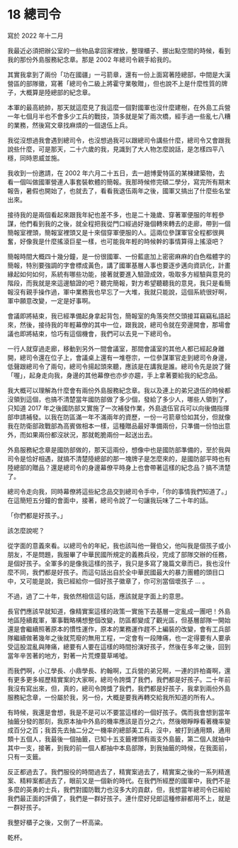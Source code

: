 # 18 總司令

寫於 2022 年十二月

我最近必須把辦公室的一些物品拿回家裡放，整理櫃子、挪出點空間的時候，看到我的那份外島服務紀念章。那是 2002 年總司令親手給我的。

其實我拿到了兩份「功在國疆」一弓箭章，還有一份上面寫著陸總部，中間是大漢營區的部隊徽，寫著「總司令二級上將霍守業敬贈」，但也說不上是什麼性質的牌子，大概算是陸總部的紀念章。

本軍的最高統帥，那天就這麼見了我這麼一個對國軍也沒什麼建樹，在外島工兵營一年七個月半也不會多少工兵的戰技，頂多就是架了兩次橋，經手過一些亂七八糟的業務，然後寫文章找麻煩的一個退伍上兵。

我從沒想過我會遇到總司令，也沒想過我可以跟總司令講些什麼，總司令又會跟我說些什麼，可是那天，二十六歲的我，見識到了大人物怎麼說話，是怎樣四平八穩，同時恩威並施。

我收到一份邀請，在 2002 年六月二十五日，去一趟博愛特區的某棟建築物，去看一個叫做國軍營連人事套裝軟體的簡報。我那時候修完碩二學分，寫完所有期末報告，暑假也開始了，也就去了，看看我退伍兩年之後，國軍又搞出了什麼些名堂出來。

接待我的是兩個看起來跟我年紀也差不多，也是二十幾歲、穿著軍便服的年輕參謀，他們看到我的之後，就全程把我從門口經過好幾個轉來轉去的走廊，帶到一個簡報室裡頭，簡報室裡頭又是十來個穿軍便服的人。這兩位參謀軍官全程都很興奮，好像我是什麼搖滾巨星一樣，也可能我年輕的時候幹的事情算得上搖滾吧？

簡報時間大概四十幾分鐘，是一份很國軍、一份藍底加上密密麻麻的白色楷體字的簡報，特別要強調的字會標成黃色，講了國軍基層人事也要逐步邁向資訊化，計畫緣起如何如何，系統有哪些功能，接著就要進入驗證成效，吸取多方經驗與意見的階段，而我就是來這邊驗證的吧？聽完簡報，對方希望聽聽我的意見，我只是看簡報沒有親手操作過，軍中業務我也早忘了一大堆，我就只能說，這個系統很好啊，軍中願意改變，一定是好事啊。

會議即將結束，我已經準備起身拿起背包，簡報室的角落突然交頭接耳竊竊私語起來，然後，接待我的年輕幕僚的其中一位，跟我說，總司令就在旁邊開會，那場會議也即將結束，恰巧有這個機會，我們可以去見一下總司令。

一行人就穿過走廊，移動到另外一間會議室，那間會議室的其他人都已經起身離開，總司令還在位子上，會議桌上還有一堆卷宗，一位參謀軍官走到總司令身邊，低聲跟總司令了兩句，總司令揚起頭來聽，應該是在講我是誰。總司令先是說了聲「喔」，起身走向我，身邊的其他幕僚也亦步亦趨，手上拿著要給我的紀念品。

我大概可以理解為什麼會有兩份外島服務紀念章。我以及連上的弟兄退伍的時候都沒領到這個，也搞不清楚當年國防部做了多少個，發給了多少人，哪些人領到了，只知道 2017 年之後國防部又實施了一次補發作業，外島退伍官兵可以向後備指揮部申請補發。以我在防區滿一年不滿兩年的資歷，一份一弓箭章恰如其分，但就像我在防衛部政戰部為高賓做相本一樣，這種贈品最好準備兩份，只準備一份怕出意外，而如果兩份都沒狀況，那就乾脆兩份一起送出去。

外島服務紀念章是國防部做的，那天這兩份，想像中也是國防部準備的，至於我與司令是恰好相遇，就搞不清楚陸總部的那一塊牌子是怎麼來的，是國防部平時也有陸總部的贈品？還是總司令的身邊幕僚平時身上也會帶著這樣的紀念品？搞不清楚了。

總司令走向我，同時幕僚將這些紀念品交到總司令手中，「你的事情我們知道了。」在這簡短五分鐘的會面中，接著，總司令說了一句讓我玩味了二十年的話。

「你們都是好孩子。」

該怎麼說呢？

從字面的意義來看。以總司令的年紀，我也該叫他一聲伯父，他叫我是個孩子或小朋友，不是問題，我服畢了中華民國所規定的義務兵役，完成了部隊交辦的任務，是個好孩子。全軍多的是像我這樣的孩子，我只是多寫了幾篇文章而已，我也沒什麼不同，我們都是好孩子。而這句話出自於全中華民國最大的暴力團體的頭目口中，又可能是說，我已經給你一個好孩子徽章了，你可別當個壞孩子 … 。

不過，過了二十年，我依然相信這句話，應該就是字面上的意思。

長官們應該早就知道，像精實案這樣的政策一實施下去基層一定亂成一團吧！外島地區陸續裁軍，軍事戰略構想整個改變，防區都變成了觀光區，但基層部隊一開始還是會繼續照著原本的慣性運作，原本的業務運作趕不上編裝的改變，會有工兵部隊繼續做著幾年之後就荒廢的無用工程，一定會有一段陣痛，也一定得要有人要承受這股混亂與陣痛，總要有人要在這樣的時間扮演好孩子，然後在多年之後，回到當年辛苦著的地方，對著一片荒煙蔓草唏噓。

而我們啊，小江學長、小鼎學長、約翰啊，工兵營的弟兄啊，一連的許柏崙啊，還有更多更多經歷精實案的大家啊，總司令誇獎了我們，我們都是好孩子。二十年前我沒有寫出來，但，真的，總司令誇獎了我們，我們都是好孩子，我拿到兩份外島服務紀念章，一份屬於我，另一份，大概是要我再轉交給我所知道的所有人。

有時候，我還是會想，我是不是可以不要當這樣的一個好孩子。偶而我會想到當年抽籤分發的那刻，我原本抽中外島的機率應該是百分之六，然後眼睜睜看著機率變成百分之百；我首先去抽二分之一機率的總部美工兵，沒中，被打到通用類，通用類十五個人，我最後一個抽籤，已知十五支籤裡頭有兩支外島籤，第二個人就抽中其中一支，接著，到我的前一個人都抽中本島部隊，到我抽籤的時候，在我面前，只有一支籤。

反正都過去了。我們服役的時間過去了，精實案過去了，精實案之後的一系列精進案、精粹案都過去了，眼前又是一個新的時代。在我們所經歷的國軍中，我們不是多麼的英勇的士兵，我們對國防戰力也沒多大的貢獻，但，我想當年總司令已經給我們最正面的評價了，我們是一群好孩子。連什麼好兒郎這種修辭都用不上，就是一群好孩子。

我整好櫃子之後，又倒了一杯高粱。

乾杯。
